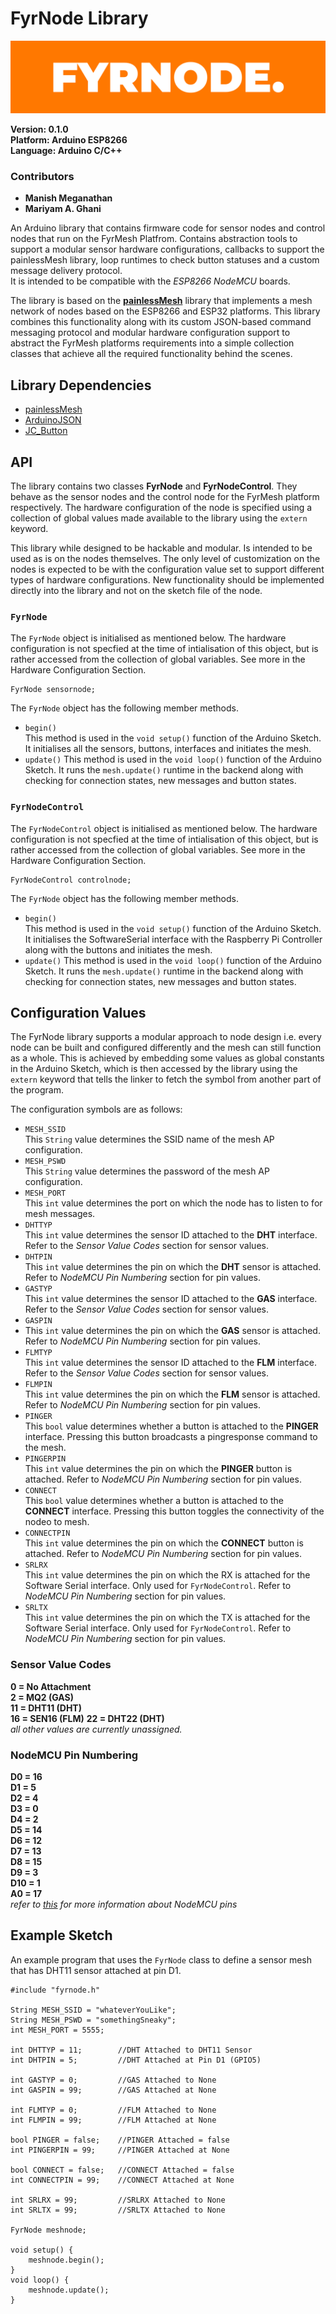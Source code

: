 # FyrNode Library  
![FyrNode Banner](../fyrnode.png)

**Version: 0.1.0**  
**Platform: Arduino ESP8266**  
**Language: Arduino C/C++**

### **Contributors**
- **Manish Meganathan**
- **Mariyam A. Ghani**
  
An Arduino library that contains firmware code for sensor nodes and control nodes that run on the FyrMesh Platfrom. Contains abstraction tools to support a modular sensor hardware configurations, callbacks to support the painlessMesh library, loop runtimes to check button statuses and a custom message delivery protocol.  
It is intended to be compatible with the *ESP8266 NodeMCU* boards.  

The library is based on the [**painlessMesh**](https://github.com/gmag11/painlessMesh) library that implements a mesh network of nodes based on the ESP8266 and ESP32 platforms. This library combines this functionality along with its custom JSON-based command messaging protocol and modular hardware configuration support to abstract the FyrMesh platforms requirements into a simple collection classes that achieve all the required functionality behind the scenes.

## Library Dependencies
- [painlessMesh](https://github.com/gmag11/painlessMesh)
- [ArduinoJSON](https://github.com/bblanchon/ArduinoJson)
- [JC_Button](https://github.com/JChristensen/JC_Button)

## API
The library contains two classes **FyrNode** and **FyrNodeControl**. They behave as the sensor nodes and the control node for the FyrMesh platform respectively. The hardware configuration of the node is specified using a collection of global values made available to the library using the ``extern`` keyword.

This library while designed to be hackable and modular. Is intended to be used as is on the nodes themselves. The only level of customization on the nodes is expected to be with the configuration value set to support different types of hardware configurations. New functionality should be implemented directly into the library and not on the sketch file of the node.

### ``FyrNode``
The ``FyrNode`` object is initialised as mentioned below. The hardware configuration is not specfied at the time of intialisation of this object, but is rather accessed from the collection of global variables. See more in the Hardware Configuration Section.
```
FyrNode sensornode;
```

The ``FyrNode`` object has the following member methods.
- ``begin()``  
  This method is used in the ``void setup()`` function of the Arduino Sketch. It initialises all the sensors, buttons, interfaces and initiates the mesh.
- ``update()``
  This method is used in the ``void loop()`` function of the Arduino Sketch. It runs the ``mesh.update()`` runtime in the backend along with checking for connection states, new messages and button states. 

### ``FyrNodeControl``
The ``FyrNodeControl`` object is initialised as mentioned below. The hardware configuration is not specfied at the time of intialisation of this object, but is rather accessed from the collection of global variables. See more in the Hardware Configuration Section.
```
FyrNodeControl controlnode;
```

The ``FyrNode`` object has the following member methods.
- ``begin()``  
  This method is used in the ``void setup()`` function of the Arduino Sketch. It initialises the SoftwareSerial interface with the Raspberry Pi Controller along with the buttons and initiates the mesh.
- ``update()``
  This method is used in the ``void loop()`` function of the Arduino Sketch. It runs the ``mesh.update()`` runtime in the backend along with checking for connection states, new messages and button states. 

## Configuration Values  
The FyrNode library supports a modular approach to node design i.e. every node can be built and configured differently and the mesh can still function as a whole. This is achieved by embedding some values as global constants in the Arduino Sketch, which is then accessed by the library using the ``extern`` keyword that tells the linker to fetch the symbol from another part of the program.  

The configuration symbols are as follows:
- ``MESH_SSID``  
  This ``String`` value determines the SSID name of the mesh AP configuration.
- ``MESH_PSWD``  
  This ``String`` value determines the password of the mesh AP configuration.
- ``MESH_PORT``  
  This ``int`` value determines the port on which the node has to listen to for mesh messages.
- ``DHTTYP``  
  This ``int`` value determines the sensor ID attached to the **DHT** interface. Refer to the *Sensor Value Codes* section for sensor values.
- ``DHTPIN``  
  This ``int`` value determines the pin on which the **DHT** sensor is attached. Refer to *NodeMCU Pin Numbering* section for pin values.
- ``GASTYP``  
  This ``int`` value determines the sensor ID attached to the **GAS** interface. Refer to the *Sensor Value Codes* section for sensor values.
- ``GASPIN``  
- This ``int`` value determines the pin on which the **GAS** sensor is attached. Refer to *NodeMCU Pin Numbering* section for pin values.
- ``FLMTYP``  
  This ``int`` value determines the sensor ID attached to the **FLM** interface. Refer to the *Sensor Value Codes* section for sensor values.
- ``FLMPIN``  
  This ``int`` value determines the pin on which the **FLM** sensor is attached. Refer to *NodeMCU Pin Numbering* section for pin values.
- ``PINGER``  
  This ``bool`` value determines whether a button is attached to the **PINGER** interface. Pressing this button broadcasts a pingresponse command to the mesh.
- ``PINGERPIN``  
  This ``int`` value determines the pin on which the **PINGER** button is attached. Refer to *NodeMCU Pin Numbering* section for pin values.
- ``CONNECT``  
  This ``bool`` value determines whether a button is attached to the **CONNECT** interface. Pressing this button toggles the connectivity of the nodeo to mesh.
- ``CONNECTPIN``  
  This ``int`` value determines the pin on which the **CONNECT** button is attached. Refer to *NodeMCU Pin Numbering* section for pin values.
- ``SRLRX``  
  This ``int`` value determines the pin on which the RX is attached for the Software Serial interface. Only used for ``FyrNodeControl``. Refer to *NodeMCU Pin Numbering* section for pin values.
- ``SRLTX``  
  This ``int`` value determines the pin on which the TX is attached for the Software Serial interface. Only used for ``FyrNodeControl``. Refer to *NodeMCU Pin Numbering* section for pin values.

### **Sensor Value Codes**  
**0 = No Attachment**  
**2 = MQ2 (GAS)**    
**11 = DHT11 (DHT)**   
**16 = SEN16 (FLM)**
**22 = DHT22 (DHT)**  
*all other values are currently unassigned.*

### **NodeMCU Pin Numbering**  
**D0  = 16**   
**D1  = 5**  
**D2  = 4**  
**D3  = 0**  
**D4  = 2**  
**D5  = 14**  
**D6  = 12**  
**D7  = 13**  
**D8  = 15**  
**D9  = 3**  
**D10 = 1**  
**A0  = 17**    
*refer to [this](https://github.com/esp8266/Arduino/blob/master/variants/nodemcu/pins_arduino.h) for more information about NodeMCU pins*  

## Example Sketch 
An example program that uses the ``FyrNode`` class to define a sensor mesh that has DHT11 sensor attached at pin D1.
```
#include "fyrnode.h"

String MESH_SSID = "whateverYouLike";
String MESH_PSWD = "somethingSneaky";
int MESH_PORT = 5555;

int DHTTYP = 11;		//DHT Attached to DHT11 Sensor
int DHTPIN = 5;			//DHT Attached at Pin D1 (GPIO5)

int GASTYP = 0;			//GAS Attached to None
int GASPIN = 99;		//GAS Attached at None

int FLMTYP = 0;			//FLM Attached to None
int FLMPIN = 99;		//FLM Attached at None

bool PINGER = false;	//PINGER Attached = false
int PINGERPIN = 99;		//PINGER Attached at None

bool CONNECT = false;	//CONNECT Attached = false
int CONNECTPIN = 99;	//CONNECT Attached at None

int SRLRX = 99;			//SRLRX Attached to None
int SRLTX = 99;			//SRLTX Attached to None

FyrNode meshnode;

void setup() {
    meshnode.begin();
}
void loop() {
    meshnode.update();
}
```